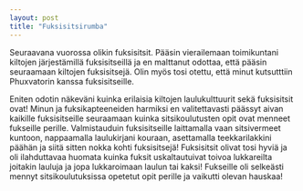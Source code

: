 ```yaml
---
layout: post
title: "Fuksisitsirumba"
---
```

Seuraavana vuorossa olikin fuksisitsit. Pääsin vierailemaan toimikuntani kiltojen järjestämillä fuksisitseillä ja en malttanut odottaa, että pääsin seuraamaan kiltojen fuksisitsejä. Olin myös tosi otettu, että minut kutsutttiin Phuxvatorin kanssa fuksisitseille.

Eniten odotin näkeväni kuinka erilaisia kiltojen laulukulttuurit sekä fuksisitsit ovat! Minun ja fuksikapteeneiden harmiksi en valitettavasti päässyt aivan kaikille fuksisitseille seuraamaan kuinka sitsikoulutusten opit ovat menneet fukseille perille. Valmistauduin  fuksisitseille laittamalla vaan sitsivermeet kuntoon, nappaamalla laulukirjani kouraan, asettamalla  teekkarilakkini päähän ja siitä sitten nokka kohti fuksisitsejä! Fuksisitsit olivat tosi hyviä ja oli ilahduttavaa huomata kuinka fuksit uskaltautuivat toivoa lukkareilta joitakin lauluja ja jopa lukkaroimaan laulun tai kaksi! Fukseille oli selkeästi mennyt sitsikoulutuksissa opetetut opit perille ja vaikutti olevan hauskaa! 
